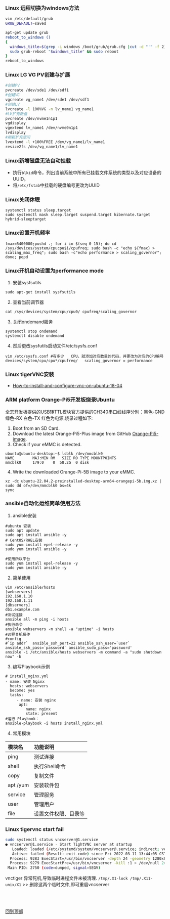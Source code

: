### Linux 远程切换为windows方法
```sh
vim /etc/default/grub
GRUB_DEFAULT=saved

apt-get update grub
reboot_to_windows ()
{
  windows_title=$(grep -i windows /boot/grub/grub.cfg |cut -d "'" -f 2)
  sudo grub-reboot "$windows_title" && sudo reboot
}
reboot_to_windows
```
### Linux LG VG PV创建与扩展

```sh
#创建PV
pvcreate /dev/sde1 /dev/sdf1
#创建VG
vgcreate vg_name1 /dev/sde1 /dev/sdf1
#创建LV
lvcreate -l 100%VG -n lv_name1 vg_name1
#LV扩充新盘
pvcreate /dev/nvme1n1p1
vgdisplay
vgextend lv_name1 /dev/nvme0n1p1
lvdisplay
#刷新扩充空间
lvextend -l +100%FREE /dev/vg_name1/lv_name1
resize2fs /dev/vg_name1/lv_name1
```
### Linux新增磁盘无法自动挂载
- 执行`blkid`命令，列出当前系统中所有已挂载文件系统的类型以及对应设备的UUID。
- 将`/etc/fstab`中挂载的硬盘编号更改为UUID

### Linux关闭休眠
```shell
systemctl status sleep.target
sudo systemctl mask sleep.target suspend.target hibernate.target hybrid-sleeptarget
```

### Linux设置开机频率
```shell
fmax=5400000;pushd .; for i in $(seq 0 15); do cd /sys/devices/system/cpucpu$i/cpufreq; sudo bash -c "echo ${fmax} > scaling_max_freq"; sudo bash -c"echo performance > scaling_governor";  done; popd
```
### Linux开机自动设置为performance mode
1. 安装sysfsutils
```shell 
sudo apt-get install sysfsutils
```
2. 查看当前调节器
```shell 
cat /sys/devices/system/cpu/cpu0/ cpufreq/scaling_governor 
```
3. 关闭ondemand服务
```shell 
systemctl stop ondemand
systemctl disable ondemand
```
4. 然后更改sysfutils启动文件/etc/sysfs.conf
```shell
vim /etc/sysfs.conf #有多少   CPU，就添加对应数量的代码，并更改为对应的CPU编号
devices/system/cpu/cpu*/cpufreq/   scaling_governor = performance
```
### Linux tigerVNC安装

- [How-to-install-and-configure-vnc-on-ubuntu-18-04]

### ARM platform Orange-Pi5开发板烧录Ubuntu

全志开发板提供的USB转TTL模块官方提供的CH340串口线线序分别：黑色-GND 绿色-RX 白色-TX 红色为电源,烧录过程如下:
1. Boot from an SD Card.
2. Download the latest Orange-Pi5-Plus image from GitHub [Orange-Pi5-image].
3. Check if your eMMC is detected.
```shell
ubuntu@ubuntu-desktop:~$ lsblk /dev/mmcblk0
NAME        MAJ:MIN RM   SIZE RO TYPE MOUNTPOINTS
mmcblk0     179:0    0  58.2G  0 disk 
```
4. Write the downloaded Orange-Pi-5B image to your eMMC.
```shell
xz -dc ubuntu-22.04.2-preinstalled-desktop-arm64-orangepi-5b.img.xz | sudo dd of=/dev/mmcblk0 bs=4k
sync
```

### ansible自动化运维简单使用方法

1. ansible安装
```shell
#ubuntu 安装
sudo apt update
sudo apt install ansible -y
# CentOS/RHEL安装
sudo yum install epel-release -y
sudo yum install ansible -y

#使用所以平台
sudo yum install epel-release -y
sudo yum install ansible -y
```
2. 简单使用
```shell
vim /etc/ansible/hosts
[webservers]
192.168.1.10
192.168.1.11
[dbservers]
db1.example.com
#测试连接
ansible all -m ping -i hosts
#执行命令
ansible webservers -m shell -a "uptime" -i hosts
#远程关机操作
#config
#`ip addr`  ansible_ssh_port=22 ansible_ssh_user=`user`  ansible_ssh_pass=`password` ansible_sudo_pass='password'
ansible -i /etc/ansible/hosts webservers -m command -a "sudo shutdown now" -b
```
3. 编写Playbook示例
```shell
# install_nginx.yml
- name: 安装 Nginx
  hosts: webservers
  become: yes
  tasks:
     - name: 安装 nginx
      apt:
         name: nginx
         state: present
#运行 Playbook：
ansible-playbook -i hosts install_nginx.yml
```
4. 常用模块

|模块名	|功能说明 |
| :----- | :----- |
|ping	|测试连接 |
|shell|	执行Shell命令|
|copy	|复制文件|
|apt /yum	| 安装软件包|
|service	|管理服务|
|user	|管理用户|
|file	|设置文件权限、目录等|

### Linux tigervnc start fail
```sh
sudo systemctl status vncserver@1.service
● vncserver@1.service - Start TightVNC server at startup
   Loaded: loaded (/etc/systemd/system/vncserver@.service; indirect; vendor preset: enabled)
   Active: failed (Result: exit-code) since Fri 2022-03-11 13:44:05 CST; 23s ago
  Process: 9283 ExecStart=/usr/bin/vncserver -depth 24 -geometry 1280x800 :1 (code=exited, status=29)
  Process: 9279 ExecStartPre=/usr/bin/vncserver -kill :1 > /dev/null 2>&1 (code=exited, status=2)
 Main PID: 2750 (code=dumped, signal=SEGV)
```
vnctiger 异常死机,导致临时进程文件未被清理. `/tmp/.X1-lock /tmp/.X11-unix/X1` >> 删除这两个临时文件,即可重启vncserver






<!-- 链接定义区域 -->
[How-to-install-and-configure-vnc-on-ubuntu-18-04]: https://www.digitalocean.com/community/tutorials/how-to-install-and-configure-vnc-on-ubuntu-18-04
[Orange-Pi5-image]: https://github.com/Joshua-Riek/ubuntu-rockchip/wiki/#install-ubuntu-onto-your-emmc-from-linux
<br><br><br>[回到顶部](#)